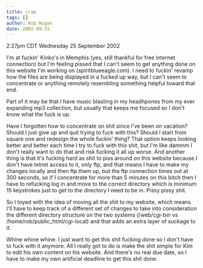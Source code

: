 ```yaml
---
title: crap
tags: []
author: Rob Nugen
date: 2002-09-25
---
```


<p class=date>2:27pm CDT Wednesday 25 September 2002</p>

<p>I'm at fuckin' Kinko's in Memphis (yes, still thankful for free
internet connection) but I'm feeling pissed that I can't seem to get
anything done on this website I'm working on (spiritblueeagle.com).
I need to fuckin' revamp how the files are being displayed in a fucked
up way, but I can't seem to concentrate or anything remotely
resembling something helpful toward that end.</p>

<p>Part of it may be that I have music blasting in my headhpones from
my ever expanding mp3 collection, but usually that keeps me focused so
I don't know what the fuck is up.</p>

<p>Have I forgotten how to concentrate on shit since I've been on
vacation?  Should I just give up and quit trying to fuck with this?
Should I start from square one and redesign the whole fuckin' thing?
That option keeps looking better and better each time I try to fuck
with this shit, but I'm like dammm I don't really want to do that and
risk fucking it all up worse.  And another thing is that it's fucking
hard as shit to piss around on this website because I don't have
telnet access to it, only ftp, and that means I have to make my
changes locally and then ftp them up, but the ftp connection times out
at 300 seconds, so if I concentrate for more than 5 minutes on this
bitch then I have to refucking log in and move to the correct
directory which is minimum 15 keystrokes just to get to the directory
I need to be in.  Pissy pissy shit.</p>

<p>So I toyed with the idea of moving all the shit to my website,
which means I'll have to keep track of a different set of changes to
take into consideration the different directory structure on the two
systems (/web/cgi-bin vs /home/rob/public_html/cgi-local) and that
adds an extra layer of suckage to it.</p>

<p>Whine whine whine.  I just want to get this shit fucking done so I
don't have to fuck with it anymore.  All I really got to do is make
the shit simple for Kim to edit his own content on his website.  And
there's no real due date, so I have to make my own artificial deadline
to get this shit done.</p>
